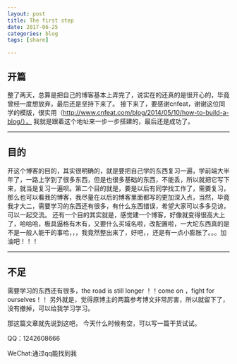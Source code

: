 ```yaml
---
layout: post
title: The first step
date: 2017-06-25
categories: blog
tags: [share]

---
```


## 开篇

整了两天，总算是把自己的博客基本上弄完了，说实在的还真的是很开心的，毕竟曾经一度想放弃，最后还是坚持下来了。
接下来了，要感谢cnfeat，谢谢这位同学的模版，很实用（http://www.cnfeat.com/blog/2014/05/10/how-to-build-a-blog/），
我就是跟着这个地址来一步一步搭建的，最后还是成功了。

--------------------------------------------------------


## 目的

开这个博客的目的，其实很明确的，就是要把自己学的东西复习一遍，学前端大半年了，一路上学到了很多东西，但是也很多基础的东西，不能丢，所以就把它写下来，就当是复习一遍呗。第二个目的就是，要是以后有同学找工作了，需要复习，那么也可以看我的博客，我尽量在以后的博客里面都写的更加深入点，当然，毕竟我才大二，需要学习的东西还有很多，有什么东西错误，希望大家可以多多见谅，可以一起交流。
还有一个目的其实就是，感觉建一个博客，好像就变得很高大上了，哈哈哈，极具逼格有木有，又要什么买域名啦，改配置啦，一大坨东西真的是不是一般人能干的事哈，，，我竟然整出来了，好吧，，还是有一点小膨胀了。。。加油吧！！！

----------

## 不足

需要学习的东西还有很多，the road is still longer ！！come on ，fight for ourselves！！
另外就是，觉得原博主的两篇参考博文非常厉害，所以就留下了，没有撤掉，可以给我学习学习。

那这篇文章就先说到这吧， 今天什么时候有空，可以写一篇干货试试。


QQ：1242608666

WeChat:通过qq能找到我

